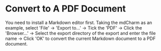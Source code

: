 # Convert to A PDF Document

You need to install a Markdown editor first. Taking the mdCharm as an example, select 'File' -> 'Export to...' -> Tick the 'PDF' -> Click the 'Browser...' -> Select the export directory of the export and enter the file name -> Click 'OK' to convert the current Markdown document to a PDF document.